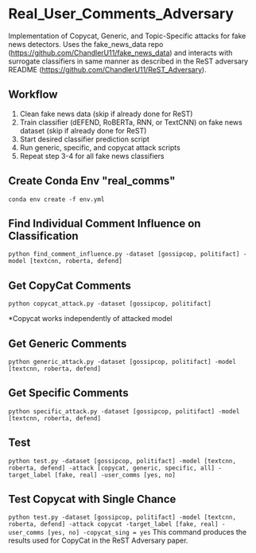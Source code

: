 # Real_User_Comments_Adversary
Implementation of Copycat, Generic, and Topic-Specific attacks for fake news detectors. Uses the fake_news_data repo (https://github.com/ChandlerU11/fake_news_data) and interacts with surrogate classifiers in same manner as described in the ReST adversary README (https://github.com/ChandlerU11/ReST_Adversary). 

## Workflow
1. Clean fake news data (skip if already done  for ReST)
2. Train classifier (dEFEND, RoBERTa, RNN, or TextCNN) on fake news dataset (skip if already done  for ReST)
3. Start desired classifier prediction script
4. Run generic, specific, and copycat attack scripts
5. Repeat step 3-4 for all fake news classifiers

## Create Conda Env "real_comms"
`conda env create -f env.yml`

## Find Individual Comment Influence on Classification
`python find_comment_influence.py -dataset [gossipcop, politifact] -model [textcnn, roberta, defend]`

## Get CopyCat Comments
`python copycat_attack.py -dataset [gossipcop, politifact]`

*Copycat works independently of attacked model

## Get Generic Comments
`python generic_attack.py -dataset [gossipcop, politifact] -model [textcnn, roberta, defend]`

## Get Specific Comments
`python specific_attack.py -dataset [gossipcop, politifact] -model [textcnn, roberta, defend]`

## Test
`python test.py -dataset [gossipcop, politifact] -model [textcnn, roberta, defend] -attack [copycat, generic, specific, all] -target_label [fake, real] -user_comms [yes, no]`

## Test Copycat with Single Chance
`python test.py -dataset [gossipcop, politifact] -model [textcnn, roberta, defend] -attack copycat -target_label [fake, real] -user_comms [yes, no] -copycat_sing = yes`
This command produces the results used for CopyCat in the ReST Adversary paper.


